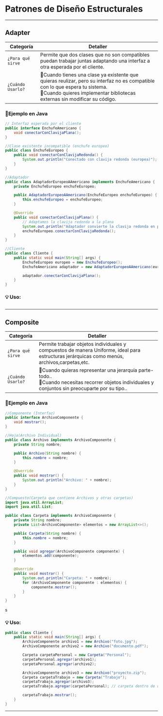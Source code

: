 # Patrones de Diseño Estructurales

***

## Adapter

| **Categoría** | **Detaller** |
|-----------|-----------------------|
| `¿Para qué sirve` | Permite que dos clases que no son compatibles puedan trabajar juntas adaptando una interfaz a otra esperada por el cliente. |
| `¿Cuándo Usarlo?` | 📌Cuando tienes una clase ya existente que quieras reulizar, pero su interfaz no es compatible con lo que espera tu sistema. <br> 📌Cuando quieres implementar bibliotecas externas sin modificar su código. |

### 🧪Ejemplo en Java

```java
// Interfaz esperada por el cliente
public interface EnchufeAmericano {
    void conectarConClavijaPlana();
}

//Clase existente incompatible (enchufe europeo)
public class EnchufeEuropeo {
    public void conectarConClavijaRedonda() {
        System.out.println("Conectado con clavija redonda (europea)");
    }
}

//Adaptador
public class AdaptadorEuropeoAAmericano implements EnchufeAmericano {
    private EnchufeEuropeo enchufeEuropeo;

    public AdaptadorEuropeoAAmericano(EnchufeEuropeo enchufeEuropeo) {
        this.enchufeEuropeo = enchufeEuropeo;
    }

    @Override
    public void conectarConClavijaPlana() {
        // Adaptamos la clavija redonda a la plana
        System.out.println("Adaptador convierte la clavija redonda en plana...");
        enchufeEuropeo.conectarConClavijaRedonda();
    }
}

//Cliente
public class Cliente {
    public static void main(String[] args) {
        EnchufeEuropeo europeo = new EnchufeEuropeo();
        EnchufeAmericano adaptador = new AdaptadorEuropeoAAmericano(europeo);

        adaptador.conectarConClavijaPlana();
    }
}


```

### 💡 Uso:
```java

```

***

## Composite

| **Categoría** | **Detaller** |
|-----------|-----------------------|
| `¿Para qué sirve` | Permite trabajar objetos individuales y compuestos de manera Uniforme, ideal para estructuras jerárquicas como menús, archivos,carpetas,etc. |
| `¿Cuándo Usarlo?` | 📌Cuando quieras representar una jerarquía parte-todo.. <br> 📌Cuando necesitas recorrer objetos individuales y conjuntos sin preocuparte por su tipo.. |

### 🧪Ejemplo en Java

```java
//Componente (Interfaz)
public interface ArchivoComponente {
    void mostrar();
}

//Hoja(Archivo Individual)
public class Archivo implements ArchivoComponente {
    private String nombre;

    public Archivo(String nombre) {
        this.nombre = nombre;
    }

    @Override
    public void mostrar() {
        System.out.println("Archivo: " + nombre);
    }
}

//Compuesto(Carpeta que contiene Archivos y otras carpetas)
import java.util.ArrayList;
import java.util.List;

public class Carpeta implements ArchivoComponente {
    private String nombre;
    private List<ArchivoComponente> elementos = new ArrayList<>();

    public Carpeta(String nombre) {
        this.nombre = nombre;
    }

    public void agregar(ArchivoComponente componente) {
        elementos.add(componente);
    }

    @Override
    public void mostrar() {
        System.out.println("Carpeta: " + nombre);
        for (ArchivoComponente componente : elementos) {
            componente.mostrar();
        }
    }
}


```
s
### 💡 Uso:
```java
public class Cliente {
    public static void main(String[] args) {
        ArchivoComponente archivo1 = new Archivo("foto.jpg");
        ArchivoComponente archivo2 = new Archivo("documento.pdf");

        Carpeta carpetaPersonal = new Carpeta("Personal");
        carpetaPersonal.agregar(archivo1);
        carpetaPersonal.agregar(archivo2);

        ArchivoComponente archivo3 = new Archivo("proyecto.zip");
        Carpeta carpetaTrabajo = new Carpeta("Trabajo");
        carpetaTrabajo.agregar(archivo3);
        carpetaTrabajo.agregar(carpetaPersonal); // carpeta dentro de otra carpeta

        carpetaTrabajo.mostrar();
    }
}
```

***

